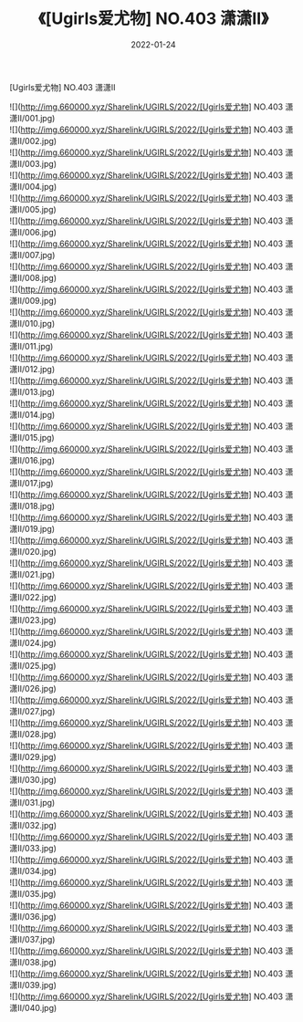 ﻿---
layout: post
title:  《[Ugirls爱尤物] NO.403 潇潇II》
date:   2022-01-24
img: http://img.660000.xyz/Sharelink/UGIRLS/2022/[Ugirls爱尤物] NO.403 潇潇II/000.jpg
categories: [美女, 清纯, 唯美]
---

[Ugirls爱尤物] NO.403 潇潇II

 ![](http://img.660000.xyz/Sharelink/UGIRLS/2022/[Ugirls爱尤物] NO.403 潇潇II/001.jpg) <br>![](http://img.660000.xyz/Sharelink/UGIRLS/2022/[Ugirls爱尤物] NO.403 潇潇II/002.jpg) <br>![](http://img.660000.xyz/Sharelink/UGIRLS/2022/[Ugirls爱尤物] NO.403 潇潇II/003.jpg) <br>![](http://img.660000.xyz/Sharelink/UGIRLS/2022/[Ugirls爱尤物] NO.403 潇潇II/004.jpg) <br>![](http://img.660000.xyz/Sharelink/UGIRLS/2022/[Ugirls爱尤物] NO.403 潇潇II/005.jpg) <br>![](http://img.660000.xyz/Sharelink/UGIRLS/2022/[Ugirls爱尤物] NO.403 潇潇II/006.jpg) <br>![](http://img.660000.xyz/Sharelink/UGIRLS/2022/[Ugirls爱尤物] NO.403 潇潇II/007.jpg) <br>![](http://img.660000.xyz/Sharelink/UGIRLS/2022/[Ugirls爱尤物] NO.403 潇潇II/008.jpg) <br>![](http://img.660000.xyz/Sharelink/UGIRLS/2022/[Ugirls爱尤物] NO.403 潇潇II/009.jpg) <br>![](http://img.660000.xyz/Sharelink/UGIRLS/2022/[Ugirls爱尤物] NO.403 潇潇II/010.jpg) <br>![](http://img.660000.xyz/Sharelink/UGIRLS/2022/[Ugirls爱尤物] NO.403 潇潇II/011.jpg) <br>![](http://img.660000.xyz/Sharelink/UGIRLS/2022/[Ugirls爱尤物] NO.403 潇潇II/012.jpg) <br>![](http://img.660000.xyz/Sharelink/UGIRLS/2022/[Ugirls爱尤物] NO.403 潇潇II/013.jpg) <br>![](http://img.660000.xyz/Sharelink/UGIRLS/2022/[Ugirls爱尤物] NO.403 潇潇II/014.jpg) <br>![](http://img.660000.xyz/Sharelink/UGIRLS/2022/[Ugirls爱尤物] NO.403 潇潇II/015.jpg) <br>![](http://img.660000.xyz/Sharelink/UGIRLS/2022/[Ugirls爱尤物] NO.403 潇潇II/016.jpg) <br>![](http://img.660000.xyz/Sharelink/UGIRLS/2022/[Ugirls爱尤物] NO.403 潇潇II/017.jpg) <br>![](http://img.660000.xyz/Sharelink/UGIRLS/2022/[Ugirls爱尤物] NO.403 潇潇II/018.jpg) <br>![](http://img.660000.xyz/Sharelink/UGIRLS/2022/[Ugirls爱尤物] NO.403 潇潇II/019.jpg) <br>![](http://img.660000.xyz/Sharelink/UGIRLS/2022/[Ugirls爱尤物] NO.403 潇潇II/020.jpg) <br>![](http://img.660000.xyz/Sharelink/UGIRLS/2022/[Ugirls爱尤物] NO.403 潇潇II/021.jpg) <br>![](http://img.660000.xyz/Sharelink/UGIRLS/2022/[Ugirls爱尤物] NO.403 潇潇II/022.jpg) <br>![](http://img.660000.xyz/Sharelink/UGIRLS/2022/[Ugirls爱尤物] NO.403 潇潇II/023.jpg) <br>![](http://img.660000.xyz/Sharelink/UGIRLS/2022/[Ugirls爱尤物] NO.403 潇潇II/024.jpg) <br>![](http://img.660000.xyz/Sharelink/UGIRLS/2022/[Ugirls爱尤物] NO.403 潇潇II/025.jpg) <br>![](http://img.660000.xyz/Sharelink/UGIRLS/2022/[Ugirls爱尤物] NO.403 潇潇II/026.jpg) <br>![](http://img.660000.xyz/Sharelink/UGIRLS/2022/[Ugirls爱尤物] NO.403 潇潇II/027.jpg) <br>![](http://img.660000.xyz/Sharelink/UGIRLS/2022/[Ugirls爱尤物] NO.403 潇潇II/028.jpg) <br>![](http://img.660000.xyz/Sharelink/UGIRLS/2022/[Ugirls爱尤物] NO.403 潇潇II/029.jpg) <br>![](http://img.660000.xyz/Sharelink/UGIRLS/2022/[Ugirls爱尤物] NO.403 潇潇II/030.jpg) <br>![](http://img.660000.xyz/Sharelink/UGIRLS/2022/[Ugirls爱尤物] NO.403 潇潇II/031.jpg) <br>![](http://img.660000.xyz/Sharelink/UGIRLS/2022/[Ugirls爱尤物] NO.403 潇潇II/032.jpg) <br>![](http://img.660000.xyz/Sharelink/UGIRLS/2022/[Ugirls爱尤物] NO.403 潇潇II/033.jpg) <br>![](http://img.660000.xyz/Sharelink/UGIRLS/2022/[Ugirls爱尤物] NO.403 潇潇II/034.jpg) <br>![](http://img.660000.xyz/Sharelink/UGIRLS/2022/[Ugirls爱尤物] NO.403 潇潇II/035.jpg) <br>![](http://img.660000.xyz/Sharelink/UGIRLS/2022/[Ugirls爱尤物] NO.403 潇潇II/036.jpg) <br>![](http://img.660000.xyz/Sharelink/UGIRLS/2022/[Ugirls爱尤物] NO.403 潇潇II/037.jpg) <br>![](http://img.660000.xyz/Sharelink/UGIRLS/2022/[Ugirls爱尤物] NO.403 潇潇II/038.jpg) <br>![](http://img.660000.xyz/Sharelink/UGIRLS/2022/[Ugirls爱尤物] NO.403 潇潇II/039.jpg) <br>![](http://img.660000.xyz/Sharelink/UGIRLS/2022/[Ugirls爱尤物] NO.403 潇潇II/040.jpg) <br>